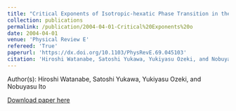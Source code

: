 ```yaml
---
title: "Critical Exponents of Isotropic-hexatic Phase Transition in the Hard-disk System"
collection: publications
permalink: /publication/2004-04-01-Critical%20Exponents%20o
date: 2004-04-01
venue: 'Physical Review E'
refereed: 'True'
paperurl: 'https://dx.doi.org/10.1103/PhysRevE.69.045103'
citation: 'Hiroshi Watanabe, Satoshi Yukawa, Yukiyasu Ozeki, and Nobuyasu Ito, Critical Exponents of Isotropic-hexatic Phase Transition in the Hard-disk System, Physical Review E, <b>93</b>, 190601, (2004)'
---
```


Author(s): Hiroshi Watanabe, Satoshi Yukawa, Yukiyasu Ozeki, and Nobuyasu Ito


<a href='https://dx.doi.org/10.1103/PhysRevE.69.045103'>Download paper here</a>
